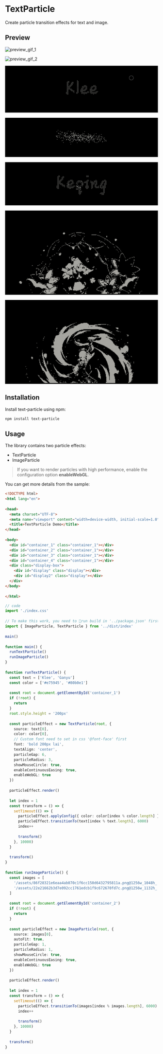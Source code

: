 # TextParticle

Create particle transition effects for text and image.

## Preview

![preview_gif_1](https://github.com/TinyCricetus/text-particle/blob/main/preview/preview_1.gif)

![preview_gif_2](https://github.com/TinyCricetus/text-particle/blob/main/preview/preview_2.gif)

![preview_1](https://github.com/TinyCricetus/text-particle/blob/main/preview/image_1.png)

![preview_2](https://github.com/TinyCricetus/text-particle/blob/main/preview/image_2.png)

![preview_3](https://github.com/TinyCricetus/text-particle/blob/main/preview/image_3.png)

![preview_4](https://github.com/TinyCricetus/text-particle/blob/main/preview/image_4.png)

![preview_5](https://github.com/TinyCricetus/text-particle/blob/main/preview/image_5.png)


## Installation

Install text-particle using npm:

```sh
npm install text-particle
```

## Usage

The library contains two particle effects:

- TextParticle
- ImageParticle

> If you want to render particles with high performance, 
> enable the configuration option **enableWebGL**.


You can get more details from the sample:

```html
<!DOCTYPE html>
<html lang="en">

<head>
  <meta charset="UTF-8">
  <meta name="viewport" content="width=device-width, initial-scale=1.0">
  <title>TextParticle Demo</title>
</head>

<body>
  <div id="container_1" class="container_1"></div>
  <div id="container_2" class="container_1"></div>
  <div id="container_3" class="container_1"></div>
  <div id="container_4" class="container_1"></div>
  <div class="display-box">
    <div id="display" class="display"></div>
    <div id="display2" class="display"></div>
  </div>
</body>

</html>
```

```typescript
// code
import './index.css'

// To make this work, you need to 🧵run build in '../package.json' first
import { ImageParticle, TextParticle } from '../dist/index'

main()

function main() {
  runTextParticle()
  runImageParticle()
}

function runTextParticle() {
  const text = ['Klee', 'Ganyu']
  const color = ['#e75945', '#80b0e1']

  const root = document.getElementById('container_1')
  if (!root) {
    return
  }
  root.style.height = '200px'

  const particleEffect = new TextParticle(root, {
    source: text[0],
    color: color[0],
    // Custom font need to set in css '@font-face' first 
    font: 'bold 200px lai',
    textAlign: 'center',
    particleGap: 6,
    particleRadius: 3,
    showMouseCircle: true,
    enableContinuousEasing: true,
    enableWebGL: true
  })

  particleEffect.render()

  let index = 1
  const transform = () => {
    setTimeout(() => {
      particleEffect.applyConfig({ color: color[index % color.length] })
      particleEffect.transitionTo(text[index % text.length], 6000)
      index++
      
      transform()
    }, 10000)
  }

  transform()
}

function runImageParticle() {
  const images = [
    '/assets/86f28321e6eaa4ab070c1f6cc150d6432795811a.png@1256w_1048h_!web-article-pic.webp',
    '/assets/22e21662b3d7e092cc1761edcb1f9c672670fd7c.png@1256w_1132h_!web-article-pic.webp'
  ]

  const root = document.getElementById('container_2')
  if (!root) {
    return
  }

  const particleEffect = new ImageParticle(root, {
    source: images[0],
    autoFit: true,
    particleGap: 1,
    particleRadius: 1,
    showMouseCircle: true,
    enableContinuousEasing: true,
    enableWebGL: true
  })

  particleEffect.render()

  let index = 1
  const transform = () => {
    setTimeout(() => {
      particleEffect.transitionTo(images[index % images.length], 6000)
      index++

      transform()
    }, 10000)
  }

  transform()
}
```

